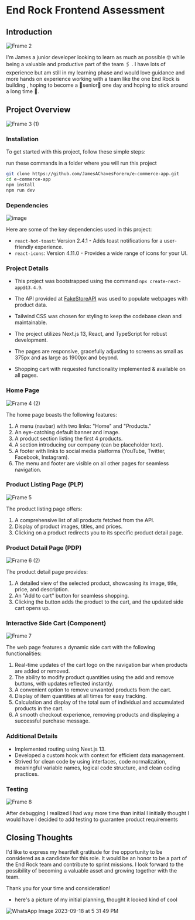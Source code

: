 # End Rock Frontend Assessment

## Introduction
![Frame 2](https://github.com/JamesAChavesForero/e-commerce-app/assets/143219390/705ba6f4-36bf-4504-b109-4d2554d42074)


I'm James a junior developer looking to learn as much as possible 🤓 while being a valuable and productive part of the team 🖇️ . I have lots of experience but am still in my learning phase and would love guidance and more hands on experience working with a team like the one End Rock is building , hoping to become a 🦾senior🦿 one day and hoping to stick around a long time 🤞.

## Project Overview
![Frame 3 (1)](https://github.com/JamesAChavesForero/e-commerce-app/assets/143219390/e4b94e3e-3394-4f39-b315-3f19f15129bd)

### Installation

To get started with this project, follow these simple steps:

 run these commands in a folder where you will run this project
   ```bash
   git clone https://github.com/JamesAChavesForero/e-commerce-app.git
   cd e-commerce-app
   npm install
   npm run dev
```

### Dependencies
![image](https://github.com/JamesAChavesForero/e-commerce-app/assets/143219390/ed17c5ae-6ff1-46b2-a050-4ebb4e71b79f)

Here are some of the key dependencies used in this project:

- `react-hot-toast`: Version 2.4.1 - Adds toast notifications for a user-friendly experience.
- `react-icons`: Version 4.11.0 - Provides a wide range of icons for your UI.

### Project Details

- This project was bootstrapped using the command `npx create-next-app@13.4.9`.

- The API provided at [FakeStoreAPI](https://fakestoreapi.com/) was used to populate webpages with product data.

- Tailwind CSS was chosen for styling to keep the codebase clean and maintainable.

- The project utilizes Next.js 13, React, and TypeScript for robust development.

- The pages are responsive, gracefully adjusting to screens as small as 375px and as large as 1900px and beyond.

- Shopping cart with requested functionality implemented & available on all pages.

### Home Page
![Frame 4 (2)](https://github.com/JamesAChavesForero/e-commerce-app/assets/143219390/a04cd271-b21f-4908-81a4-8269a6fff5eb)

The home page boasts the following features:

1. A menu (navbar) with two links: "Home" and "Products."
2. An eye-catching default banner and image.
3. A product section listing the first 4 products.
4. A section introducing our company (can be placeholder text).
5. A footer with links to social media platforms (YouTube, Twitter, Facebook, Instagram).
6. The menu and footer are visible on all other pages for seamless navigation.

### Product Listing Page (PLP)
![Frame 5](https://github.com/JamesAChavesForero/e-commerce-app/assets/143219390/fbdb4584-4c4e-4a00-8a4d-828c81bd017c)

The product listing page offers:

1. A comprehensive list of all products fetched from the API.
2. Display of product images, titles, and prices.
3. Clicking on a product redirects you to its specific product detail page.

### Product Detail Page (PDP)
![Frame 6 (2)](https://github.com/JamesAChavesForero/e-commerce-app/assets/143219390/7106d8f1-9643-4596-95e6-038bda654515)


The product detail page provides:

1. A detailed view of the selected product, showcasing its image, title, price, and description.
2. An "Add to cart" button for seamless shopping.
3. Clicking the button adds the product to the cart, and the updated side cart opens up.

### Interactive Side Cart (Component)
![Frame 7](https://github.com/JamesAChavesForero/e-commerce-app/assets/143219390/06ed399e-30f8-4adf-862a-29505de56fc4)

The web page features a dynamic side cart with the following functionalities:

1. Real-time updates of the cart logo on the navigation bar when products are added or removed.
2. The ability to modify product quantities using the add and remove buttons, with updates reflected instantly.
3. A convenient option to remove unwanted products from the cart.
4. Display of item quantities at all times for easy tracking.
5. Calculation and display of the total sum of individual and accumulated products in the cart.
6. A smooth checkout experience, removing products and displaying a successful purchase message.

### Additional Details

- Implemented routing using Next.js 13.
- Developed a custom hook with context for efficient data management.
- Strived for clean code by using interfaces, code normalization, meaningful variable names, logical code structure, and clean coding practices.

### Testing

![Frame 8](https://github.com/JamesAChavesForero/e-commerce-app/assets/143219390/31d92a43-efa6-48c9-b004-b74d238b7969)

After debugging I realized I had way more time than initial I initially thought I would have I decided to add testing to guarantee product requirements

## Closing Thoughts

I'd like to express my heartfelt gratitude for the opportunity to be considered as a candidate for this role. It would be an honor to be a part of the End Rock team and contribute to sprint missions. I look forward to the possibility of becoming a valuable asset and growing together with the team.

Thank you for your time and consideration!

* here's a picture of my initial planning, thought it looked kind of cool

![WhatsApp Image 2023-09-18 at 5 31 49 PM](https://github.com/JamesAChavesForero/e-commerce-app/assets/143219390/2cd9d892-b28e-461b-b5e5-556371a990c5)

